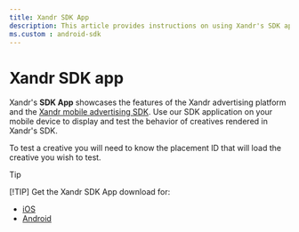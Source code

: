 ```yaml
---
title: Xandr SDK App
description: This article provides instructions on using Xandr's SDK application and explores various features of the Xandr advertising platform.
ms.custom : android-sdk
---
```

# Xandr SDK app

Xandr's **SDK App** showcases the features of the Xandr advertising platform and the [Xandr mobile advertising SDK](xandr-mobile-sdks.md).
Use our SDK application on your mobile device to display and test the behavior of creatives rendered in Xandr's SDK.

To test a creative you will need to know the placement ID that will load the creative you wish to test.

> [!TIP]
> [!TIP]
> Get the Xandr SDK App download for:
> 
> - [iOS](https://itunes.apple.com/us/app/appnexussdkapp/id736869833?mt=8)
> - [Android](https://play.google.com/store/apps/details?id=com.appnexus.opensdkapp)
